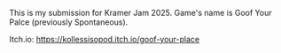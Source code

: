 This is my submission for Kramer Jam 2025. Game's name is Goof Your Palce (previously Spontaneous). 

Itch.io: https://kollessisopod.itch.io/goof-your-place
